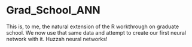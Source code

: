 # Grad_School_ANN

This is, to me, the natural extension of the R workthrough on graduate school.
We now use that same data and attempt to create our first neural network with it.
Huzzah neural networks!
